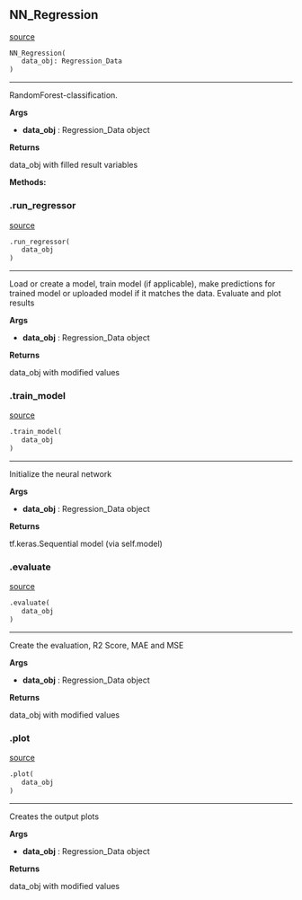 #


## NN_Regression
[source](https://github.com/jan-of-us/OOP_22_AI_NN\blob\main\AI_Regression/NN_Regression.py\#L9)
```python 
NN_Regression(
   data_obj: Regression_Data
)
```


---
RandomForest-classification.


**Args**

* **data_obj**  : Regression_Data object


**Returns**

data_obj with filled result variables


**Methods:**


### .run_regressor
[source](https://github.com/jan-of-us/OOP_22_AI_NN\blob\main\AI_Regression/NN_Regression.py\#L24)
```python
.run_regressor(
   data_obj
)
```

---
Load or create a model, train model (if applicable), make predictions for trained model or uploaded model if
it matches the data. Evaluate and plot results

**Args**

* **data_obj**  : Regression_Data object


**Returns**

data_obj with modified values

### .train_model
[source](https://github.com/jan-of-us/OOP_22_AI_NN\blob\main\AI_Regression/NN_Regression.py\#L60)
```python
.train_model(
   data_obj
)
```

---
Initialize the neural network


**Args**

* **data_obj**  : Regression_Data object


**Returns**

tf.keras.Sequential model (via self.model)

### .evaluate
[source](https://github.com/jan-of-us/OOP_22_AI_NN\blob\main\AI_Regression/NN_Regression.py\#L80)
```python
.evaluate(
   data_obj
)
```

---
Create the evaluation, R2 Score, MAE and MSE

**Args**

* **data_obj**  : Regression_Data object


**Returns**

data_obj with modified values

### .plot
[source](https://github.com/jan-of-us/OOP_22_AI_NN\blob\main\AI_Regression/NN_Regression.py\#L96)
```python
.plot(
   data_obj
)
```

---
Creates the output plots

**Args**

* **data_obj**  : Regression_Data object


**Returns**

data_obj with modified values
